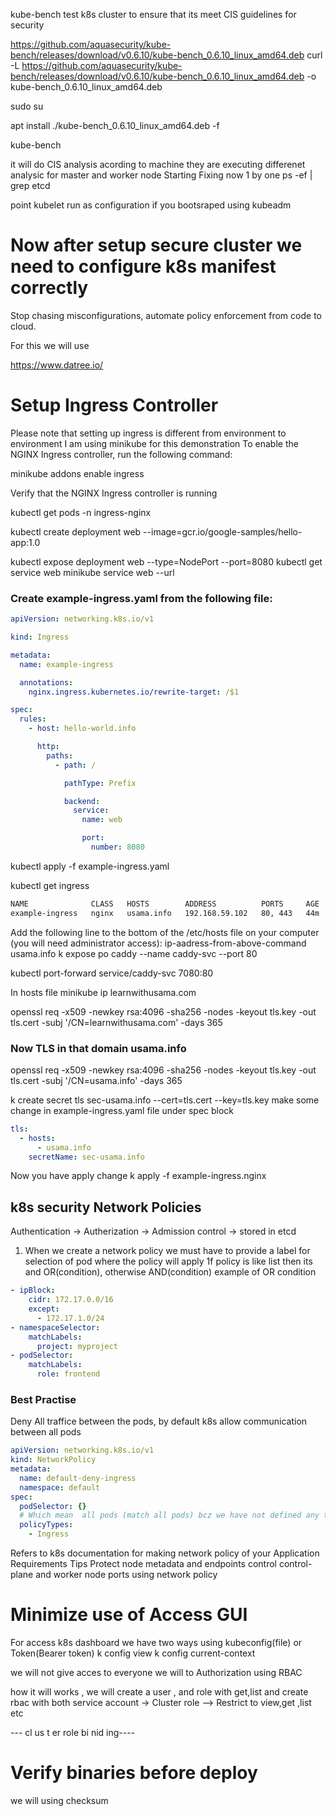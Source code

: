 kube-bench test k8s cluster to ensure that its meet CIS guidelines for security

https://github.com/aquasecurity/kube-bench/releases/download/v0.6.10/kube-bench_0.6.10_linux_amd64.deb
curl -L https://github.com/aquasecurity/kube-bench/releases/download/v0.6.10/kube-bench_0.6.10_linux_amd64.deb
-o kube-bench_0.6.10_linux_amd64.deb

sudo su

apt install ./kube-bench_0.6.10_linux_amd64.deb -f

kube-bench

it will do CIS analysis acording to machine they are executing differenet analysic for master and
worker node
Starting Fixing now 1 by one
ps -ef | grep etcd

point
kubelet run as configuration if you bootsraped using kubeadm

# Now after setup secure cluster we need to configure k8s manifest correctly

Stop chasing misconfigurations, automate policy enforcement from code to cloud.

For this we will use

https://www.datree.io/

# Setup Ingress Controller

Please note that setting up ingress is different from environment to environment
I am using minikube for this demonstration
To enable the NGINX Ingress controller, run the following command:

minikube addons enable ingress

Verify that the NGINX Ingress controller is running

kubectl get pods -n ingress-nginx

kubectl create deployment web --image=gcr.io/google-samples/hello-app:1.0

kubectl expose deployment web --type=NodePort --port=8080
kubectl get service web
minikube service web --url

### Create example-ingress.yaml from the following file:

```yaml
apiVersion: networking.k8s.io/v1

kind: Ingress

metadata:
  name: example-ingress

  annotations:
    nginx.ingress.kubernetes.io/rewrite-target: /$1

spec:
  rules:
    - host: hello-world.info

      http:
        paths:
          - path: /

            pathType: Prefix

            backend:
              service:
                name: web

                port:
                  number: 8080
```

kubectl apply -f example-ingress.yaml

kubectl get ingress

```bash
NAME              CLASS   HOSTS        ADDRESS          PORTS     AGE
example-ingress   nginx   usama.info   192.168.59.102   80, 443   44m
```

Add the following line to the bottom of the /etc/hosts file on your computer (you will need administrator access):
ip-aadress-from-above-command usama.info
k expose po caddy --name caddy-svc --port 80

kubectl port-forward service/caddy-svc 7080:80

In hosts file
minikube ip learnwithusama.com

openssl req -x509 -newkey rsa:4096 -sha256 -nodes -keyout tls.key -out tls.cert -subj '/CN=learnwithusama.com' -days 365

### Now TLS in that domain usama.info

openssl req -x509 -newkey rsa:4096 -sha256 -nodes -keyout tls.key -out tls.cert -subj '/CN=usama.info' -days 365

k create secret tls sec-usama.info --cert=tls.cert --key=tls.key
make some change in example-ingress.yaml file under spec block

```yaml
tls:
  - hosts:
      - usama.info
    secretName: sec-usama.info
```

Now you have apply change
k apply -f example-ingress.nginx

## k8s security Network Policies

Authentication -> Autherization -> Admission control -> stored in etcd

1. When we create a network policy we must have to provide a label for selection of pod where the
   policy will apply
   1f policy is like list then its and OR(condition), otherwise AND(condition)
   example of OR condition

```yaml
- ipBlock:
    cidr: 172.17.0.0/16
    except:
      - 172.17.1.0/24
- namespaceSelector:
    matchLabels:
      project: myproject
- podSelector:
    matchLabels:
      role: frontend
```

### Best Practise

Deny All traffice between the pods, by default k8s allow communication between all pods

```yaml
apiVersion: networking.k8s.io/v1
kind: NetworkPolicy
metadata:
  name: default-deny-ingress
  namespace: default
spec:
  podSelector: {}
  # Which mean  all pods (match all pods) bcz we have not defined any thing here
  policyTypes:
    - Ingress
```

Refers to k8s documentation for making network policy of your Application Requirements
Tips
Protect node metadata and endpoints
control control-plane and worker node ports using network policy

# Minimize use of Access GUI

For access k8s dashboard we have two ways using kubeconfig(file) or Token(Bearer token)
k config view
k config current-context

we will not give acces to everyone
we will to Authorization using RBAC

how it will works , we will create a user , and role with get,list and create rbac with both
service account -> Cluster role --> Restrict to view,get ,list etc

--- cl us t er role bi nid ing----

# Verify binaries before deploy

we will using checksum
